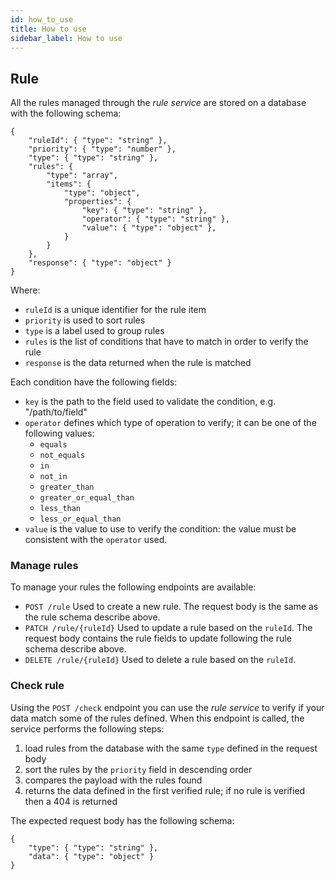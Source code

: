 ```yaml
---
id: how_to_use
title: How to use
sidebar_label: How to use
---
```




## Rule

All the rules managed through the *rule service* are stored on a database with the following schema:
```jsonc
{
    "ruleId": { "type": "string" },
    "priority": { "type": "number" },
    "type": { "type": "string" },
    "rules": { 
        "type": "array",
        "items": {
            "type": "object",
            "properties": {
                "key": { "type": "string" },
                "operator": { "type": "string" },
                "value": { "type": "object" },
            }
        }
    },
    "response": { "type": "object" }
}
```

Where:
- `ruleId` is a unique identifier for the rule item
- `priority` is used to sort rules
- `type` is a label used to group rules
- `rules` is the list of conditions that have to match in order to verify the rule
- `response` is the data returned when the rule is matched

Each condition have the following fields:
- `key` is the path to the field used to validate the condition, e.g. "/path/to/field"
- `operator` defines which type of operation to verify; it can be one of the following values:
  - `equals`
  - `not_equals`
  - `in`
  - `not_in`
  - `greater_than`
  - `greater_or_equal_than`
  - `less_than`
  - `less_or_equal_than`
- `value` is the value to use to verify the condition: the value must be consistent with the `operator` used.

### Manage rules

To manage your rules the following endpoints are available:
- `POST /rule` Used to create a new rule. The request body is the same as the rule schema describe above.
- `PATCH /rule/{ruleId}` Used to update a rule based on the `ruleId`. The request body contains the rule fields to update following the rule schema describe above.
- `DELETE /rule/{ruleId}` Used to delete a rule based on the `ruleId`.

### Check rule

Using the `POST /check` endpoint you can use the *rule service* to verify if your data match some of the rules defined. 
When this endpoint is called, the service performs the following steps:
1. load rules from the database with the same `type` defined in the request body
2. sort the rules by the `priority` field in descending order
3. compares the payload with the rules found
4. returns the data defined in the first verified rule; if no rule is verified then a 404 is returned

The expected request body has the following schema:
```jsonc
{
    "type": { "type": "string" },
    "data": { "type": "object" }
}
```
